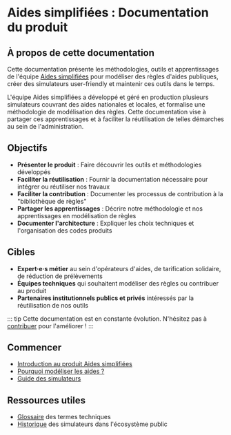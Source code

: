 # Aides simplifiées : Documentation du produit

## À propos de cette documentation

Cette documentation présente les méthodologies, outils et apprentissages de l'équipe [Aides simplifiées](https://beta.gouv.fr/startups/droit-data-gouv-fr-simulateurs-de-droits.html) pour modéliser des règles d'aides publiques, créer des simulateurs user-friendly et maintenir ces outils dans le temps.

L'équipe Aides simplifiées a développé et géré en production plusieurs simulateurs couvrant des aides nationales et locales, et formalise une méthodologie de modélisation des règles. Cette documentation vise à partager ces apprentissages et à faciliter la réutilisation de telles démarches au sein de l'administration.

## Objectifs

- **Présenter le produit** : Faire découvrir les outils et méthodologies développés
- **Faciliter la réutilisation** : Fournir la documentation nécessaire pour intégrer ou réutiliser nos travaux  
- **Faciliter la contribution** : Documenter les processus de contribution à la "bibliothèque de règles"
- **Partager les apprentissages** : Décrire notre méthodologie et nos apprentissages en modélisation de règles
- **Documenter l'architecture** : Expliquer les choix techniques et l'organisation des codes produits

## Cibles

- **Expert·e·s métier** au sein d'opérateurs d'aides, de tarification solidaire, de réduction de prélèvements
- **Équipes techniques** qui souhaitent modéliser des règles ou contribuer au produit
- **Partenaires institutionnels publics et privés** intéressés par la réutilisation de nos outils

::: tip
Cette documentation est en constante évolution. N'hésitez pas à [contribuer](https://github.com/betagouv/aides-simplifiees-docs) pour l'améliorer !
:::

## Commencer

- [Introduction au produit Aides simplifiées](/introduction)
- [Pourquoi modéliser les aides ?](/pourquoi)
- [Guide des simulateurs](/simulateurs/)

## Ressources utiles

- [Glossaire](/glossaire) des termes techniques
- [Historique](/historique) des simulateurs dans l'écosystème public
